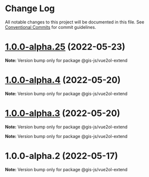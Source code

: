 # Change Log

All notable changes to this project will be documented in this file.
See [Conventional Commits](https://conventionalcommits.org) for commit guidelines.

# [1.0.0-alpha.25](https://github.com/panzhiyue/gis-js/compare/v1.0.0-alpha.2...v1.0.0-alpha.25) (2022-05-23)

**Note:** Version bump only for package @gis-js/vue2ol-extend






# [1.0.0-alpha.4](https://github.com/panzhiyue/gis-js/compare/v1.0.0-alpha.2...v1.0.0-alpha.4) (2022-05-20)

**Note:** Version bump only for package @gis-js/vue2ol-extend





# [1.0.0-alpha.3](https://github.com/panzhiyue/vue2ol/compare/v1.0.0-alpha.2...v1.0.0-alpha.3) (2022-05-20)

**Note:** Version bump only for package @gis-js/vue2ol-extend







**Note:** Version bump only for package @gis-js/vue2ol-extend





# 1.0.0-alpha.2 (2022-05-17)

**Note:** Version bump only for package @gis-js/vue2ol-extend
